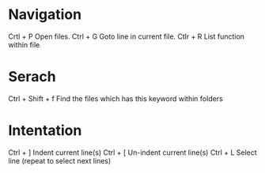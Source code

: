 
Navigation
===========
Crtl + P 		Open files.
Ctrl + G 		Goto line in current file.
Ctlr + R 		List function within file

Serach
=========
Ctrl + Shift + f 	Find the files which has this keyword within folders

Intentation
===========
Ctrl + ] 		Indent current line(s)
Ctrl + [ 		Un-indent current line(s)
Ctrl + L 		Select line (repeat to select next lines)


